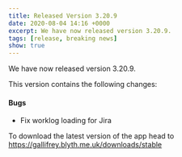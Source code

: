 ```yaml
---
title: Released Version 3.20.9
date: 2020-08-04 14:16 +0000
excerpt: We have now released version 3.20.9.
tags: [release, breaking news]
show: true
---
```


We have now released version 3.20.9.

This version contains the following changes:

#### Bugs

* Fix worklog loading for Jira


To download the latest version of the app head to <https://gallifrey.blyth.me.uk/downloads/stable>
